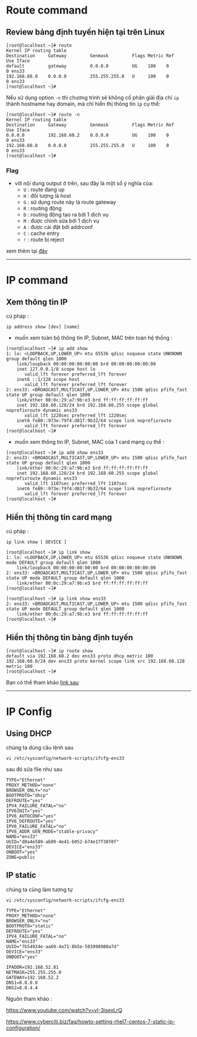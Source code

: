 # Route command

## Review bảng định tuyến hiện tại trên Linux

```
[root@localhost ~]# route
Kernel IP routing table
Destination     Gateway         Genmask         Flags Metric Ref    Use Iface
default         gateway         0.0.0.0         UG    100    0        0 ens33
192.168.60.0    0.0.0.0         255.255.255.0   U     100    0        0 ens33
[root@localhost ~]#
```

Nếu sử dụng option `-n` thì chương trình sẽ không cố phân giải địa chỉ `ip` thành hostname hay domain, mà chỉ hiển thị thông tin `ip` cụ thể: 

```
[root@localhost ~]# route -n
Kernel IP routing table
Destination     Gateway         Genmask         Flags Metric Ref    Use Iface
0.0.0.0         192.168.60.2    0.0.0.0         UG    100    0        0 ens33
192.168.60.0    0.0.0.0         255.255.255.0   U     100    0        0 ens33
[root@localhost ~]#
```

### Flag
- với nội dung output ở trên, sau đây là một số ý nghĩa của:
    - `U` : route đang up
    - `H` : đối tượng là host
    - `G` : sử dụng route này là route gateway
    - `R` : routing động
    - `D` : routing động tạo ra bởi 1 dịch vụ
    - `M` : được chỉnh sửa bởi 1 dịch vụ
    - `A` : được cài đặt bởi addrconf
    - `C` : cache entry
    - `!` : route bị reject



xem thêm tại [đây](https://cuongquach.com/su-dung-lenh-route-tren-linux.html)

----------------------


# IP command

## Xem thông tin IP 
cú pháp :
```
ip address show [dev] [name]
```
- muốn xem toàn bộ thông tin IP, Subnet, MAC trên toàn hệ thống :
```
[root@localhost ~]# ip add show
1: lo: <LOOPBACK,UP,LOWER_UP> mtu 65536 qdisc noqueue state UNKNOWN group default qlen 1000
    link/loopback 00:00:00:00:00:00 brd 00:00:00:00:00:00
    inet 127.0.0.1/8 scope host lo
       valid_lft forever preferred_lft forever
    inet6 ::1/128 scope host
       valid_lft forever preferred_lft forever
2: ens33: <BROADCAST,MULTICAST,UP,LOWER_UP> mtu 1500 qdisc pfifo_fast state UP group default qlen 1000
    link/ether 00:0c:29:a7:9b:e3 brd ff:ff:ff:ff:ff:ff
    inet 192.168.60.128/24 brd 192.168.60.255 scope global noprefixroute dynamic ens33
       valid_lft 1220sec preferred_lft 1220sec
    inet6 fe80::973e:79f4:d81f:9b32/64 scope link noprefixroute
       valid_lft forever preferred_lft forever
[root@localhost ~]#
```
- muốn xem thông tin IP, Subnet, MAC của 1 card mạng cụ thể :
```
[root@localhost ~]# ip add show ens33
2: ens33: <BROADCAST,MULTICAST,UP,LOWER_UP> mtu 1500 qdisc pfifo_fast state UP group default qlen 1000
    link/ether 00:0c:29:a7:9b:e3 brd ff:ff:ff:ff:ff:ff
    inet 192.168.60.128/24 brd 192.168.60.255 scope global noprefixroute dynamic ens33
       valid_lft 1107sec preferred_lft 1107sec
    inet6 fe80::973e:79f4:d81f:9b32/64 scope link noprefixroute
       valid_lft forever preferred_lft forever
[root@localhost ~]#
```

## Hiển thị thông tin card mạng 
cú pháp :
```
ip link show [ DEVICE ]
```

```
[root@localhost ~]# ip link show
1: lo: <LOOPBACK,UP,LOWER_UP> mtu 65536 qdisc noqueue state UNKNOWN mode DEFAULT group default qlen 1000
    link/loopback 00:00:00:00:00:00 brd 00:00:00:00:00:00
2: ens33: <BROADCAST,MULTICAST,UP,LOWER_UP> mtu 1500 qdisc pfifo_fast state UP mode DEFAULT group default qlen 1000
    link/ether 00:0c:29:a7:9b:e3 brd ff:ff:ff:ff:ff:ff
[root@localhost ~]#
```
```
[root@localhost ~]# ip link show ens33
2: ens33: <BROADCAST,MULTICAST,UP,LOWER_UP> mtu 1500 qdisc pfifo_fast state UP mode DEFAULT group default qlen 1000
    link/ether 00:0c:29:a7:9b:e3 brd ff:ff:ff:ff:ff:ff
[root@localhost ~]#
```

## Hiển thị thông tin bảng định tuyến
```
[root@localhost ~]# ip route show
default via 192.168.60.2 dev ens33 proto dhcp metric 100
192.168.60.0/24 dev ens33 proto kernel scope link src 192.168.60.128 metric 100
[root@localhost ~]#
```

Bạn có thể tham khảo [link sau](https://cuongquach.com/su-dung-lenh-ip-tren-linux.html#22_Show_thong_tin_card_mang)

-------------------------

# IP Config

## Using DHCP

chúng ta dùng câu lệnh sau
```
vi /etc/sysconfig/network-scripts/ifcfg-ens33
```

sau đó sửa file như sau
```
TYPE="Ethernet"
PROXY_METHOD="none"
BROWSER_ONLY="no"
BOOTPROTO="dhcp"
DEFROUTE="yes"
IPV4_FAILURE_FATAL="no"
IPV6INIT="yes"
IPV6_AUTOCONF="yes"
IPV6_DEFROUTE="yes"
IPV6_FAILURE_FATAL="no"
IPV6_ADDR_GEN_MODE="stable-privacy"
NAME="ens33"
UUID="d0a4e589-ab09-4e41-b052-b74e17f38f0f"
DEVICE="ens33"
ONBOOT="yes"
ZONE=public
```




## IP static
chúng ta cũng làm tương tự

```
vi /etc/sysconfig/network-scripts/ifcfg-ens33
```
```
TYPE="Ethernet"
PROXY_METHOD="none"
BROWSER_ONLY="no"
BOOTPROTO="static"
DEFROUTE="yes"
IPV4_FAILURE_FATAL="no"
NAME="ens33"
UUID="7b54924e-aa69-4a71-8b5e-503998980a7d"
DEVICE="ens33"
ONBOOT="yes"

IPADDR=192.168.52.81
NETMASK=255.255.255.0
GATEWAY=192.168.52.2
DNS1=8.8.8.8
DNS2=8.8.4.4
```

Nguôn tham khảo :

https://www.youtube.com/watch?v=vI-3isexLrQ

https://www.cyberciti.biz/faq/howto-setting-rhel7-centos-7-static-ip-configuration/
